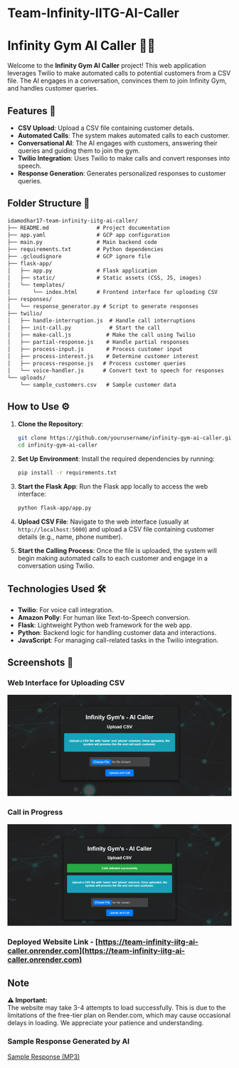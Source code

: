 # Team-Infinity-IITG-AI-Caller
# Infinity Gym AI Caller 🤖📞

Welcome to the **Infinity Gym AI Caller** project! This web application leverages Twilio to make automated calls to potential customers from a CSV file. The AI engages in a conversation, convinces them to join Infinity Gym, and handles customer queries.

## Features 🎯

- **CSV Upload**: Upload a CSV file containing customer details.
- **Automated Calls**: The system makes automated calls to each customer.
- **Conversational AI**: The AI engages with customers, answering their queries and guiding them to join the gym.
- **Twilio Integration**: Uses Twilio to make calls and convert responses into speech.
- **Response Generation**: Generates personalized responses to customer queries.

## Folder Structure 📂

```plaintext
idamodhar17-team-infinity-iitg-ai-caller/
├── README.md               # Project documentation
├── app.yaml                # GCP app configuration
├── main.py                 # Main backend code
├── requirements.txt        # Python dependencies
├── .gcloudignore           # GCP ignore file
├── flask-app/              
│   ├── app.py              # Flask application
│   ├── static/             # Static assets (CSS, JS, images)
│   └── templates/          
│       └── index.html      # Frontend interface for uploading CSV
├── responses/             
│   └── response_generator.py # Script to generate responses
├── twilio/                 
│   ├── handle-interruption.js  # Handle call interruptions
│   ├── init-call.py            # Start the call
│   ├── make-call.js           # Make the call using Twilio
│   ├── partial-response.js    # Handle partial responses
│   ├── process-input.js       # Process customer input
│   ├── process-interest.js    # Determine customer interest
│   ├── process-response.js   # Process customer queries
│   └── voice-handler.js      # Convert text to speech for responses
└── uploads/                
    └── sample_customers.csv   # Sample customer data
```

## How to Use ⚙️

1. **Clone the Repository**:
    ```bash
    git clone https://github.com/yourusername/infinity-gym-ai-caller.git
    cd infinity-gym-ai-caller
    ```

2. **Set Up Environment**:
    Install the required dependencies by running:
    ```bash
    pip install -r requirements.txt
    ```

3. **Start the Flask App**:
    Run the Flask app locally to access the web interface:
    ```bash
    python flask-app/app.py
    ```

4. **Upload CSV File**:
    Navigate to the web interface (usually at `http://localhost:5000`) and upload a CSV file containing customer details (e.g., name, phone number).

5. **Start the Calling Process**:
    Once the file is uploaded, the system will begin making automated calls to each customer and engage in a conversation using Twilio.

## Technologies Used 🛠️

- **Twilio**: For voice call integration.
- **Amazon Polly**: For human like Text-to-Speech conversion.
- **Flask**: Lightweight Python web framework for the web app.
- **Python**: Backend logic for handling customer data and interactions.
- **JavaScript**: For managing call-related tasks in the Twilio integration.

## Screenshots 📸

### Web Interface for Uploading CSV
![Upload CSV Screenshot](images/upload-screenshot.png)

### Call in Progress
![Call Screenshot](images/call-screenshot.png)

### Deployed Website Link - [https://team-infinity-iitg-ai-caller.onrender.com](https://team-infinity-iitg-ai-caller.onrender.com)

## Note

**⚠️ Important:**  
The website may take 3-4 attempts to load successfully. This is due to the limitations of the free-tier plan on Render.com, which may cause occasional delays in loading. We appreciate your patience and understanding.

### Sample Response Generated by AI
[Sample Response (MP3)](sample-conversational-response/sample_response.mp3)
